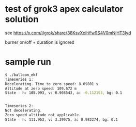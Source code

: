 # test of grok3 apex calculator solution

see https://x.com/i/grok/share/38KsvXoihYw9S4V0mNjHT3Iyd 

burner on/off + duration is ignored

# sample run

```bash
$ ./balloon_ekf
Timeseries 1:
Decelerating. Time to zero speed: 8.09801 s
Altitude at zero speed: 109.672 m
State - h: 105.993, v: 0.908543, a: -0.112193, bg: 0.1


Timeseries 2:
Not decelerating.
Zero speed altitude not applicable.
State - h: 111.953, v: 3.39975, a: 0.982274, bg: 0.1
```